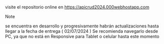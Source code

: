 visite el repositorio online en 
https://apicrud2024.000webhostapp.com
> [!NOTE]
> se encuentra en desarrollo y progresivamente habrán actualizaciones hasta llegar a la fecha de entrega ( 02/07/2024 )
Se recomienda navegarlo desde PC, ya que no está en Responsive para Tablet o celular hasta este momento
